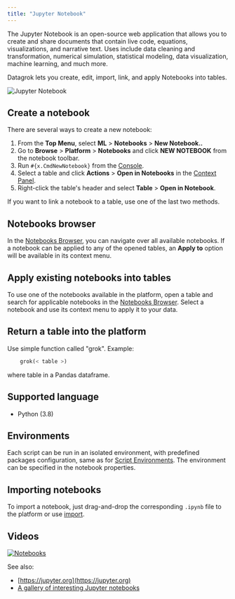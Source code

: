 ```yaml
---
title: "Jupyter Notebook"
---
```


The Jupyter Notebook is an open-source web application that allows you to create and share documents that contain live
code, equations, visualizations, and narrative text. Uses include data cleaning and transformation, numerical
simulation, statistical modeling, data visualization, machine learning, and much more.

Datagrok lets you create, edit, import, link, and apply Notebooks into tables.

![Jupyter Notebook](../uploads/gifs/jupyter-notebooks.gif "Jupyter Notebook")

## Create a notebook

There are several ways to create a new notebook:

1. From the **Top Menu**, select **ML** > **Notebooks** > **New Notebook..**  
2. Go to **Browse** > **Platform** > **Notebooks** and click **NEW NOTEBOOK** from the notebook toolbar.  
3. Run `#{x.CmdNewNotebook}` from the 
   [Console](../datagrok/navigation/panels/panels.md#console).  
4. Select a table and click **Actions** > **Open in Notebooks** in the 
   [Context Panel](../datagrok/navigation/panels/panels.md#context-panel).
5. Right-click the table's header and select **Table** > **Open in Notebook**.

If you want to link a notebook to a table, use one of the last two methods.

## Notebooks browser

In the [Notebooks Browser](https://public.datagrok.ai/notebooks), you can navigate over all available notebooks. If a notebook can be applied to any of the opened tables, an **Apply to** option will be available in its context menu.

## Apply existing notebooks into tables

To use one of the notebooks available in the platform, open a table and search for applicable notebooks in
the [Notebooks Browser](https://public.datagrok.ai/notebooks). Select a notebook and use its context menu to apply it to
your data.

## Return a table into the platform

Use simple function called "grok". Example:

```python
    grok(< table >)
```

where table in a Pandas dataframe.

## Supported language

* Python (3.8)

<!--Optionally: R, Julia and JavaScript.-->

## Environments

Each script can be run in an isolated environment, with predefined packages configuration, same as for
[Script Environments](scripting/advanced-scripting/under-the-hood.mdx#environment-isolation). The environment can be specified in the notebook properties.

## Importing notebooks

To import a notebook, just drag-and-drop the corresponding `.ipynb` file to the platform or use
[import](../access/files/files.md).

## Videos

[![Notebooks](../uploads/youtube/visualizations2.png "Open on Youtube")](https://www.youtube.com/watch?v=7MBXWzdC0-I&t=3880s)

See also:

* [https://jupyter.org](https://jupyter.org)
* [A gallery of interesting Jupyter notebooks](https://github.com/jupyter/jupyter/wiki/A-gallery-of-interesting-Jupyter-Notebooks#statistics-machine-learning-and-data-science)
